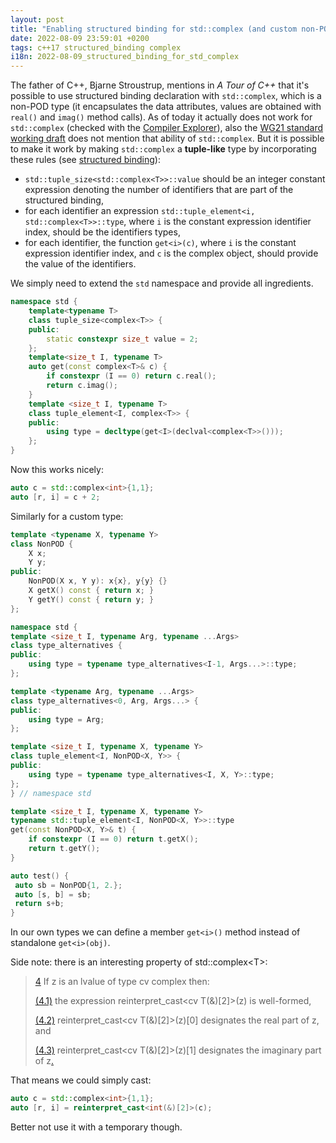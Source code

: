 ```yaml
---
layout: post
title: "Enabling structured binding for std::complex (and custom non-POD types)"
date: 2022-08-09 23:59:01 +0200
tags: c++17 structured_binding complex
i18n: 2022-08-09_structured_binding_for_std_complex
---
```


The father of C++, Bjarne Stroustrup, mentions in _A Tour of C++_ that it's possible to use structured binding declaration with `std::complex`, which is a non-POD type (it encapsulates the data attributes, values are obtained with `real()` and `imag()` method calls). As of today it actually does not work for `std::complex` (checked with the [Compiler Explorer](https://godbolt.org)), also the [WG21 standard working draft](https://eel.is/c++draft/) does not mention that ability of `std::complex`. But it is possible to make it work by making `std::complex` a __tuple-like__ type by incorporating these rules (see [structured binding](https://eel.is/c++draft/dcl.struct.bind#4)):

* `std::tuple_size<std::complex<T>>::value` should be an integer constant expression denoting the number of identifiers that are part of the structured binding,
* for each identifier an expression `std::tuple_element<i, std::complex<T>>::type`, where `i` is the constant expression identifier index, should be the identifiers types,
* for each identifier, the function `get<i>(c)`, where `i` is the constant expression identifier index, and `c` is the complex object, should provide the value of the identifiers.

We simply need to extend the `std` namespace and provide all ingredients.

```cpp
namespace std {
    template<typename T>
    class tuple_size<complex<T>> {
    public:
        static constexpr size_t value = 2;
    };
    template<size_t I, typename T>
    auto get(const complex<T>& c) {
        if constexpr (I == 0) return c.real();
        return c.imag();
    }
    template <size_t I, typename T>
    class tuple_element<I, complex<T>> {
    public:
        using type = decltype(get<I>(declval<complex<T>>()));
    };
}
```

Now this works nicely:

```cpp
auto c = std::complex<int>{1,1};
auto [r, i] = c + 2;
```

Similarly for a custom type:

```cpp
template <typename X, typename Y>
class NonPOD {
    X x;
    Y y;
public:
    NonPOD(X x, Y y): x{x}, y{y} {}
    X getX() const { return x; }
    Y getY() const { return y; }
};

namespace std {
template <size_t I, typename Arg, typename ...Args>
class type_alternatives {
public:
    using type = typename type_alternatives<I-1, Args...>::type;
};

template <typename Arg, typename ...Args>
class type_alternatives<0, Arg, Args...> {
public:
    using type = Arg;
};

template <size_t I, typename X, typename Y>
class tuple_element<I, NonPOD<X, Y>> {
public:
    using type = typename type_alternatives<I, X, Y>::type;
};
} // namespace std

template <size_t I, typename X, typename Y>
typename std::tuple_element<I, NonPOD<X, Y>>::type
get(const NonPOD<X, Y>& t) {
    if constexpr (I == 0) return t.getX();
    return t.getY();
}

auto test() {
 auto sb = NonPOD{1, 2.};
 auto [s, b] = sb;
 return s+b;
}
```

In our own types we can define a member `get<i>()` method instead of standalone `get<i>(obj)`.


Side note: there is an interesting property of std::complex&lt;T&gt;:
> [4](https://eel.is/c++draft/complex.numbers#general-4)
> If z is an lvalue of type cv complex<T> then:
>
>    [(4.1)](https://eel.is/c++draft/complex.numbers#general-4.1)
> the expression reinterpret_cast<cv T(&)[2]>(z) is well-formed,
>
>    [(4.2)](https://eel.is/c++draft/complex.numbers#general-4.2)
> reinterpret_cast<cv T(&)[2]>(z)[0] designates the real part of z, and
>
>    [(4.3)](https://eel.is/c++draft/complex.numbers#general-4.3)
> reinterpret_cast<cv T(&)[2]>(z)[1] designates the imaginary part of z[.](https://eel.is/c++draft/complex.numbers#general-4.sentence-1)

That means we could simply cast:

```cpp
auto c = std::complex<int>{1,1};
auto [r, i] = reinterpret_cast<int(&)[2]>(c);
```

Better not use it with a temporary though.
